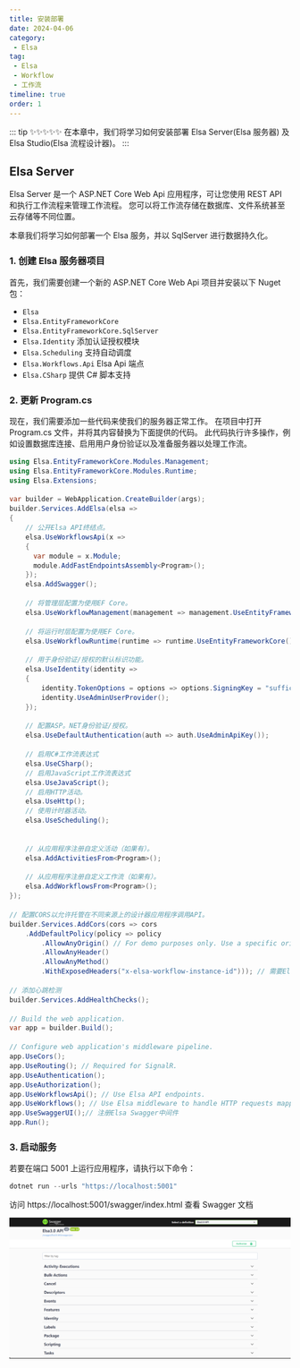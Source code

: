 ```yaml
---
title: 安装部署
date: 2024-04-06
category:
 - Elsa
tag: 
 - Elsa
 - Workflow
 - 工作流
timeline: true
order: 1
---
```

::: tip ✨✨✨✨✨
在本章中，我们将学习如何安装部署 Elsa Server(Elsa 服务器) 及 Elsa Studio(Elsa 流程设计器)。
:::

<!-- more -->

## Elsa Server

Elsa Server 是一个 ASP.NET Core Web Api 应用程序，可让您使用 REST API 和执行工作流程来管理工作流程。 您可以将工作流存储在数据库、文件系统甚至云存储等不同位置。

本章我们将学习如何部署一个 Elsa 服务，并以 SqlServer 进行数据持久化。

### 1. 创建 Elsa 服务器项目

首先，我们需要创建一个新的 ASP.NET Core Web Api 项目并安装以下 Nuget 包：

- `Elsa`
- `Elsa.EntityFrameworkCore`
- `Elsa.EntityFrameworkCore.SqlServer`
- `Elsa.Identity` 添加认证授权模块
- `Elsa.Scheduling` 支持自动调度
- `Elsa.Workflows.Api` Elsa Api 端点
- `Elsa.CSharp` 提供 C# 脚本支持

### 2. 更新 Program.cs

现在，我们需要添加一些代码来使我们的服务器正常工作。 在项目中打开 Program.cs 文件，并将其内容替换为下面提供的代码。 此代码执行许多操作，例如设置数据库连接、启用用户身份验证以及准备服务器以处理工作流。

```csharp
using Elsa.EntityFrameworkCore.Modules.Management;
using Elsa.EntityFrameworkCore.Modules.Runtime;
using Elsa.Extensions;

var builder = WebApplication.CreateBuilder(args);
builder.Services.AddElsa(elsa =>
{
    // 公开Elsa API终结点。
    elsa.UseWorkflowsApi(x =>
    {
      var module = x.Module;
      module.AddFastEndpointsAssembly<Program>();
    });
    elsa.AddSwagger();

    // 将管理层配置为使用EF Core。
    elsa.UseWorkflowManagement(management => management.UseEntityFrameworkCore());

    // 将运行时层配置为使用EF Core。
    elsa.UseWorkflowRuntime(runtime => runtime.UseEntityFrameworkCore());
  
    // 用于身份验证/授权的默认标识功能。
    elsa.UseIdentity(identity =>
    {
        identity.TokenOptions = options => options.SigningKey = "sufficiently-large-secret-signing-key"; // This key needs to be at least 256 bits long.
        identity.UseAdminUserProvider();
    });
  
    // 配置ASP。NET身份验证/授权。
    elsa.UseDefaultAuthentication(auth => auth.UseAdminApiKey());
  
    // 启用C#工作流表达式
    elsa.UseCSharp();
    // 启用JavaScript工作流表达式
    elsa.UseJavaScript();
    // 启用HTTP活动。
    elsa.UseHttp();
    // 使用计时器活动。
    elsa.UseScheduling();

  
    // 从应用程序注册自定义活动（如果有）。
    elsa.AddActivitiesFrom<Program>();
  
    // 从应用程序注册自定义工作流（如果有）。
    elsa.AddWorkflowsFrom<Program>();
});

// 配置CORS以允许托管在不同来源上的设计器应用程序调用API。
builder.Services.AddCors(cors => cors
    .AddDefaultPolicy(policy => policy
        .AllowAnyOrigin() // For demo purposes only. Use a specific origin instead.
        .AllowAnyHeader()
        .AllowAnyMethod()
        .WithExposedHeaders("x-elsa-workflow-instance-id"))); // 需要Elsa Studio，以便支持从设计器运行工作流。或者，您可以使用“*”通配符来公开所有标头。

// 添加心跳检测
builder.Services.AddHealthChecks();

// Build the web application.
var app = builder.Build();

// Configure web application's middleware pipeline.
app.UseCors();
app.UseRouting(); // Required for SignalR.
app.UseAuthentication();
app.UseAuthorization();
app.UseWorkflowsApi(); // Use Elsa API endpoints.
app.UseWorkflows(); // Use Elsa middleware to handle HTTP requests mapped to HTTP Endpoint activities.
app.UseSwaggerUI();// 注册Elsa Swagger中间件
app.Run();
```

### 3. 启动服务

若要在端口 5001 上运行应用程序，请执行以下命令：

```c#
dotnet run --urls "https://localhost:5001"
```

访问 https://localhost:5001/swagger/index.html 查看 Swagger 文档

![Swagger 文档](image/Introduction/1712568868597.png)
